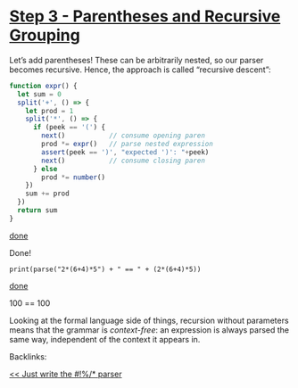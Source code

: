 # [Step 3 - Parentheses and Recursive Grouping](https://tiarkrompf.github.io/notes/?/just-write-the-parser/aside5)

Let’s add parentheses! These can be arbitrarily nested, so our parser becomes recursive. Hence, the approach is called “recursive descent”:

```javascript
function expr() {
  let sum = 0
  split('+', () => {
    let prod = 1
    split('*', () => {
      if (peek == '(') {
        next()           // consume opening paren
        prod *= expr()   // parse nested expression
        assert(peek == ')', "expected ')': "+peek)
        next()           // consume closing paren
      } else
        prod *= number()
    })
    sum += prod
  })
  return sum
}
```

[done](https://tiarkrompf.github.io/notes/?/just-write-the-parser/aside5)

Done!

```
print(parse("2*(6+4)*5") + " == " + (2*(6+4)*5))
```

[done](https://tiarkrompf.github.io/notes/?/just-write-the-parser/aside5)

100 == 100

Looking at the formal language side of things, recursion without parameters means that the grammar is *context-free*: an expression is always parsed the same way, independent of the context it appears in.

Backlinks:

[<< Just write the #!%/* parser](https://tiarkrompf.github.io/notes/?/just-write-the-parser/)